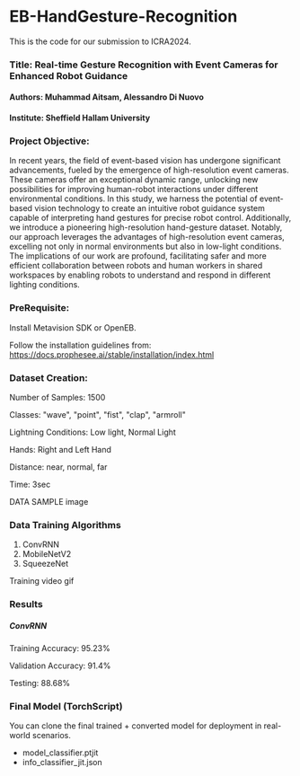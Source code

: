 # EB-HandGesture-Recognition
This is the code for our submission to ICRA2024.

### Title: Real-time Gesture Recognition with Event Cameras for Enhanced Robot Guidance

#### Authors: Muhammad Aitsam, Alessandro Di Nuovo

#### Institute: Sheffield Hallam University

### Project Objective:

In recent years, the field of event-based vision has undergone significant advancements, fueled by the emergence of high-resolution event cameras. These cameras offer an exceptional dynamic range, unlocking new possibilities for improving human-robot interactions under different environmental conditions. In this study, we harness the potential of event-based vision technology to create an intuitive robot guidance system capable of interpreting hand gestures for precise robot control. Additionally, we introduce a pioneering high-resolution hand-gesture dataset. Notably, our approach leverages the advantages of high-resolution event cameras, excelling not only in normal environments but also in low-light conditions. The implications of our work are profound, facilitating safer and more efficient collaboration between robots and human workers in shared workspaces by enabling robots to understand and respond in different lighting conditions.


### PreRequisite:

Install Metavision SDK or OpenEB.

Follow the installation guidelines from: https://docs.prophesee.ai/stable/installation/index.html

### Dataset Creation:

Number of Samples: 1500 

Classes: "wave",
        "point",
        "fist",
        "clap",
        "armroll"

Lightning Conditions: Low light, Normal Light

Hands: Right and Left Hand

Distance: near, normal, far

Time: 3sec

DATA SAMPLE image

### Data Training Algorithms

1. ConvRNN
2. MobileNetV2
3. SqueezeNet

Training video gif

### Results

##### ConvRNN

Training Accuracy: 95.23%

Validation Accuracy: 91.4%

Testing: 88.68%

### Final Model (TorchScript)

You can clone the final trained + converted model for deployment in real-world scenarios.

- model_classifier.ptjit
- info_classifier_jit.json






